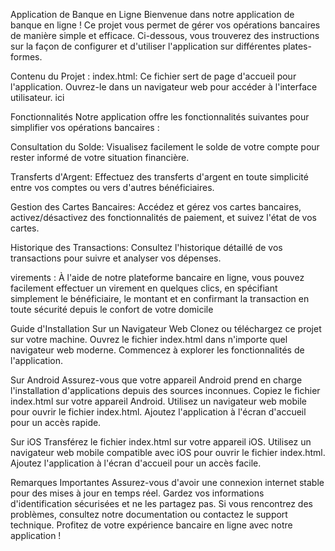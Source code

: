 
Application de Banque en Ligne
Bienvenue dans notre application de banque en ligne ! Ce projet vous permet de gérer vos opérations bancaires de manière simple et efficace. Ci-dessous, vous trouverez des instructions sur la façon de configurer et d'utiliser l'application sur différentes plates-formes.

Contenu du Projet :
index.html: Ce fichier sert de page d'accueil pour l'application. Ouvrez-le dans un navigateur web pour accéder à l'interface utilisateur. ici

Fonctionnalités
Notre application offre les fonctionnalités suivantes pour simplifier vos opérations bancaires :

Consultation du Solde: Visualisez facilement le solde de votre compte pour rester informé de votre situation financière.

Transferts d'Argent: Effectuez des transferts d'argent en toute simplicité entre vos comptes ou vers d'autres bénéficiaires.

Gestion des Cartes Bancaires: Accédez et gérez vos cartes bancaires, activez/désactivez des fonctionnalités de paiement, et suivez l'état de vos cartes.

Historique des Transactions: Consultez l'historique détaillé de vos transactions pour suivre et analyser vos dépenses.

virements : À l'aide de notre plateforme bancaire en ligne, vous pouvez facilement effectuer un virement en quelques clics, en spécifiant simplement le bénéficiaire, le montant et en confirmant la transaction en toute sécurité depuis le confort de votre domicile

Guide d'Installation
Sur un Navigateur Web Clonez ou téléchargez ce projet sur votre machine. Ouvrez le fichier index.html dans n'importe quel navigateur web moderne. Commencez à explorer les fonctionnalités de l'application.

Sur Android
Assurez-vous que votre appareil Android prend en charge l'installation d'applications depuis des sources inconnues. Copiez le fichier index.html sur votre appareil Android. Utilisez un navigateur web mobile pour ouvrir le fichier index.html. Ajoutez l'application à l'écran d'accueil pour un accès rapide.

Sur iOS
Transférez le fichier index.html sur votre appareil iOS. Utilisez un navigateur web mobile compatible avec iOS pour ouvrir le fichier index.html. Ajoutez l'application à l'écran d'accueil pour un accès facile.

Remarques Importantes
Assurez-vous d'avoir une connexion internet stable pour des mises à jour en temps réel. Gardez vos informations d'identification sécurisées et ne les partagez pas. Si vous rencontrez des problèmes, consultez notre documentation ou contactez le support technique. Profitez de votre expérience bancaire en ligne avec notre application !



